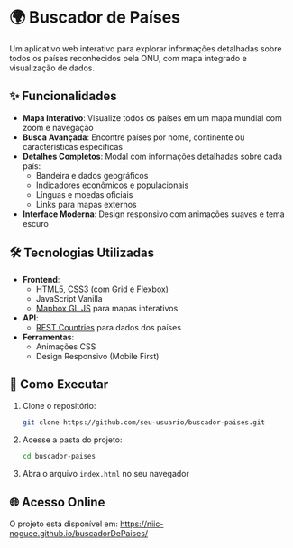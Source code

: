 # 🌍 Buscador de Países

Um aplicativo web interativo para explorar informações detalhadas sobre todos os países reconhecidos pela ONU, com mapa integrado e visualização de dados.

## ✨ Funcionalidades

- **Mapa Interativo**: Visualize todos os países em um mapa mundial com zoom e navegação
- **Busca Avançada**: Encontre países por nome, continente ou características específicas
- **Detalhes Completos**: Modal com informações detalhadas sobre cada país:
  - Bandeira e dados geográficos
  - Indicadores econômicos e populacionais
  - Línguas e moedas oficiais
  - Links para mapas externos
- **Interface Moderna**: Design responsivo com animações suaves e tema escuro

## 🛠 Tecnologias Utilizadas

- **Frontend**:
  - HTML5, CSS3 (com Grid e Flexbox)
  - JavaScript Vanilla
  - [Mapbox GL JS](https://docs.mapbox.com/mapbox-gl-js/api/) para mapas interativos
- **API**:
  - [REST Countries](https://restcountries.com/) para dados dos países
- **Ferramentas**:
  - Animações CSS
  - Design Responsivo (Mobile First)

## 🚀 Como Executar

1. Clone o repositório:
   ```bash
   git clone https://github.com/seu-usuario/buscador-paises.git
2. Acesse a pasta do projeto:
   ```bash
   cd buscador-paises
3. Abra o arquivo `index.html` no seu navegador 

## 🌐 Acesso Online

O projeto está disponível em: https://niic-noguee.github.io/buscadorDePaises/
